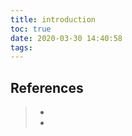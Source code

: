 ```yaml
---
title: introduction
toc: true
date: 2020-03-30 14:40:58
tags:
---
```






## References
> - []()
> - []()
